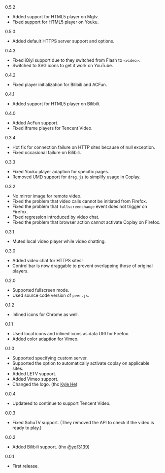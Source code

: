 0.5.2
* Added support for HTML5 player on Mgtv.
* Fixed support for HTML5 player on Youku.

0.5.0
* Added default HTTPS server support and options.

0.4.3
* Fixed iQiyi support due to they switched from Flash to `<video>`.
* Switched to SVG icons to get it work on YouTube.

0.4.2
* Fixed player initialization for Bilibili and ACFun.

0.4.1
* Added support for HTML5 player on Bilibili.

0.4.0
* Added AcFun support.
* Fixed iframe players for Tencent Video.

0.3.4
* Hot fix for connection failure on HTTP sites because of null exception.
* Fixed occasional failure on Bilibili.

0.3.3
* Fixed Youku player adaption for specific pages.
* Removed UMD support for `drag.js` to simplify usage in Coplay.

0.3.2
* No mirror image for remote video.
* Fixed the problem that video calls cannot be initiated from Firefox.
* Fixed the problem that `fullscreenchange` event does not trigger on Firefox.
* Fixed regression introduced by video chat.
* Fixed the problem that browser action cannot activate Coplay on Firefox.

0.3.1
* Muted local video player while video chatting.

0.3.0
* Added video chat for HTTPS sites!
* Control bar is now draggable to prevent overlapping those of original players.

0.2.0
* Supported fullscreen mode.
* Used source code version of `peer.js`.

0.1.2
* Inlined icons for Chrome as well.

0.1.1
* Used local icons and inlined icons as data URI for Firefox.
* Added color adaption for Vimeo.

0.1.0
* Supported specifying custom server.
* Supported the option to automatically activate coplay on applicable sites.
* Added LETV support.
* Added Vimeo support.
* Changed the logo. (thx [Kyle He](https://github.com/599316527))

0.0.4
* Updateed to continue to support Tencent Video.

0.0.3
* Fixed SohuTV support. (They removed the API to check if the video is ready to play.)

0.0.2
* Added Bilibili support. (thx [@yqf3139](https://github.com/yqf3139))

0.0.1

* First release.
